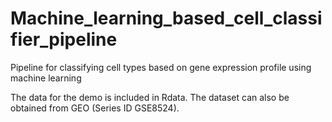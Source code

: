 # Machine_learning_based_cell_classifier_pipeline
Pipeline for classifying cell types based on gene expression profile using machine learning

The data for the demo is included in Rdata. The dataset can also be obtained from 
GEO (Series ID GSE8524).
